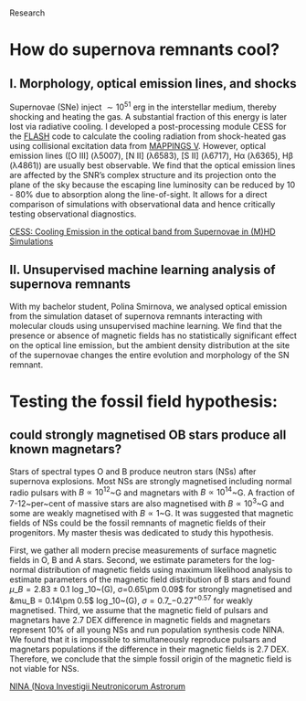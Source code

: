 
# 
 Research



# How do supernova remnants cool?


## I. Morphology, optical emission lines, and shocks


Supernovae (SNe) inject $\sim 10^{51}$ erg in the interstellar medium, thereby shocking and heating the gas. 
A substantial fraction of this energy is later lost via radiative cooling. 
I developed a post-processing module CESS for the [FLASH](https://flash.rochester.edu/site/flashcode/) code to calculate the cooling radiation from shock-heated gas using collisional excitation data from [MAPPINGS V](https://bitbucket.org/RalphSutherland/mappings/src/public/). 
However, optical emission lines ([O III] (λ5007), [N II] (λ6583), [S II] (λ6717), Hα (λ6365), Hβ (λ4861)) are usually best observable.
We find that the optical emission lines are affected by the SNR’s complex structure and its projection onto the plane of the sky because the escaping line luminosity can be reduced by 10 - 80% due to absorption along the line-of-sight.
It allows for a direct comparison of simulations with observational data and hence critically testing observational diagnostics.


 [CESS: Cooling Emission in the optical band from Supernovae in (M)HD Simulations](https://github.com/kativmak/CESS)


## II. Unsupervised machine learning analysis of supernova remnants


With my bachelor student, Polina Smirnova, we analysed optical emission from the simulation dataset of supernova remnants interacting with molecular clouds using unsupervised machine learning.
We find that the presence or absence of magnetic fields has no statistically significant effect on the optical line emission, but the ambient density distribution at the site of the supernovae changes the entire evolution and morphology of the SN remnant.


# Testing the fossil field hypothesis:


## could strongly magnetised OB stars produce all known magnetars?


Stars of spectral types O and B produce neutron stars (NSs) after supernova explosions. Most NSs are strongly magnetised including normal radio pulsars with $B \propto 10^{12}$~G and magnetars with $B\propto 10^{14}$~G. A fraction of 7-12~per~cent of massive stars are also magnetised with $B\propto 10^3$~G and some are weakly magnetised with $B\propto 1$~G. It was suggested that magnetic fields of NSs could be the fossil remnants of magnetic fields of their progenitors. My master thesis was dedicated to study this hypothesis.


First, we gather all modern precise measurements of surface magnetic fields in O, B and A stars. Second, we estimate parameters for the log-normal distribution of magnetic fields using
maximum likelihood analysis to estimate parameters of the
magnetic field distribution of B stars and found $\mu\_B = 2.83\pm 0.1$ $\log\_{10}$~(G), σ=0.65\pm 0.09$ for strongly magnetised and &mu\_B = 0.14\pm 0.5$ $\log\_{10}$~(G), $\sigma=0.7\_{-0.27}^{+0.57}$ for weakly magnetised. Third, we assume that the magnetic field of pulsars and magnetars have 2.7 DEX difference in magnetic fields and magnetars represent 10% of all young NSs and run population synthesis code NINA. We found that it is impossible to simultaneously reproduce pulsars and magnetars populations if the difference in their magnetic fields is 2.7 DEX. Therefore, we conclude that the simple fossil origin of the magnetic field is not viable for NSs.


 [NINA (Nova Investigii Neutronicorum Astrorum](https://github.com/ignotur/NINA)



